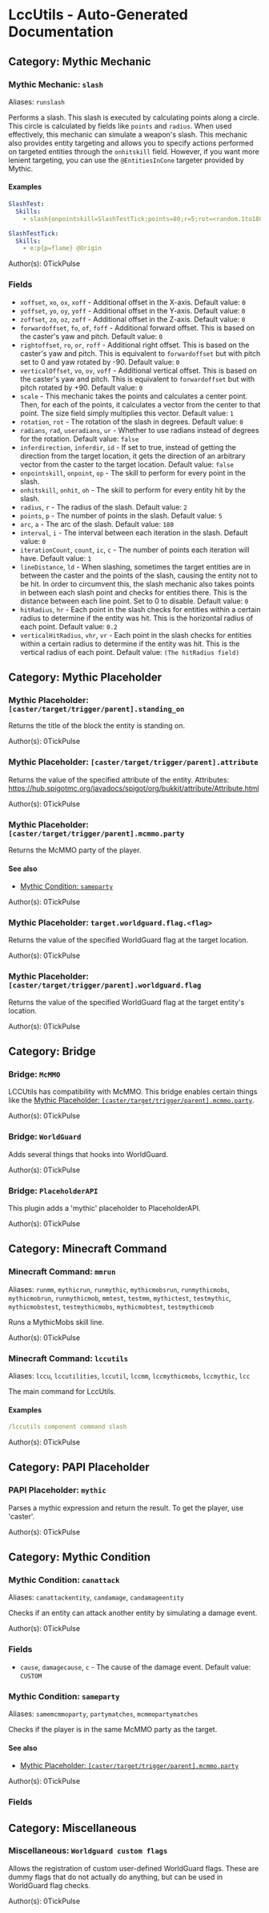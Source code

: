 # LccUtils - Auto-Generated Documentation

## Category: Mythic Mechanic

### Mythic Mechanic: `slash`

Aliases: `runslash`

Performs a slash. This slash is executed by calculating points along a circle.
This circle is calculated by fields like `points` and `radius`.
When used effectively, this mechanic can simulate a weapon's slash.
This mechanic also provides entity targeting and allows you to specify actions performed on targeted entities through the `onhitskill` field.
However, if you want more lenient targeting, you can use the `@EntitiesInCone` targeter provided by Mythic.

#### Examples

```yaml
SlashTest:
  Skills:
    - slash{onpointskill=SlashTestTick;points=80;r=5;rot=<random.1to180>} @forward{f=0;uel=true}

SlashTestTick:
  Skills:
    - e:p{p=flame} @Origin
```

Author(s): 0TickPulse

### Fields

* `xoffset`, `xo`, `ox`, `xoff` - Additional offset in the X-axis.
  Default value: `0`
* `yoffset`, `yo`, `oy`, `yoff` - Additional offset in the Y-axis.
  Default value: `0`
* `zoffset`, `zo`, `oz`, `zoff` - Additional offset in the Z-axis.
  Default value: `0`
* `forwardoffset`, `fo`, `of`, `foff` - Additional forward offset. This is based on the caster's yaw and pitch.
  Default value: `0`
* `rightoffset`, `ro`, `or`, `roff` - Additional right offset. This is based on the caster's yaw and pitch. This is equivalent to `forwardoffset` but with pitch set to 0 and yaw rotated by -90.
  Default value: `0`
* `verticalOffset`, `vo`, `ov`, `voff` - Additional vertical offset. This is based on the caster's yaw and pitch. This is equivalent to `forwardoffset` but with pitch rotated by +90.
  Default value: `0`
* `scale` - This mechanic takes the points and calculates a center point. Then, for each of the points, it calculates a vector from the center to that point. The size field simply multiplies this vector.
  Default value: `1`
* `rotation`, `rot` - The rotation of the slash in degrees.
  Default value: `0`
* `radians`, `rad`, `useradians`, `ur` - Whether to use radians instead of degrees for the rotation.
  Default value: `false`
* `inferdirection`, `inferdir`, `id` - If set to true, instead of getting the direction from the target location, it gets the direction of an arbitrary vector from the caster to the target location.
  Default value: `false`
* `onpointskill`, `onpoint`, `op` - The skill to perform for every point in the slash.
* `onhitskill`, `onhit`, `oh` - The skill to perform for every entity hit by the slash.
* `radius`, `r` - The radius of the slash.
  Default value: `2`
* `points`, `p` - The number of points in the slash.
  Default value: `5`
* `arc`, `a` - The arc of the slash.
  Default value: `180`
* `interval`, `i` - The interval between each iteration in the slash.
  Default value: `0`
* `iterationCount`, `count`, `ic`, `c` - The number of points each iteration will have.
  Default value: `1`
* `lineDistance`, `ld` - When slashing, sometimes the target entities are in between the caster and the points of the slash, causing the entity not to be hit. In order to circumvent this, the slash mechanic also takes points in between each slash point and checks for entities there. This is the distance between each line point. Set to 0 to disable.
  Default value: `0`
* `hitRadius`, `hr` - Each point in the slash checks for entities within a certain radius to determine if the entity was hit. This is the horizontal radius of each point.
  Default value: `0.2`
* `verticalHitRadius`, `vhr`, `vr` - Each point in the slash checks for entities within a certain radius to determine if the entity was hit. This is the vertical radius of each point.
  Default value: `(The hitRadius field)`

## Category: Mythic Placeholder

### Mythic Placeholder: `[caster/target/trigger/parent].standing_on`

Returns the title of the block the entity is standing on.

Author(s): 0TickPulse

### Mythic Placeholder: `[caster/target/trigger/parent].attribute`

Returns the value of the specified attribute of the entity. Attributes: https://hub.spigotmc.org/javadocs/spigot/org/bukkit/attribute/Attribute.html

Author(s): 0TickPulse

### Mythic Placeholder: `[caster/target/trigger/parent].mcmmo.party`

Returns the McMMO party of the player.

#### See also

* [Mythic Condition: `sameparty`](#mythic-condition-sameparty)

Author(s): 0TickPulse

### Mythic Placeholder: `target.worldguard.flag.<flag>`

Returns the value of the specified WorldGuard flag at the target location.

Author(s): 0TickPulse

### Mythic Placeholder: `[caster/target/trigger/parent].worldguard.flag`

Returns the value of the specified WorldGuard flag at the target entity's location.

Author(s): 0TickPulse

## Category: Bridge

### Bridge: `McMMO`

LCCUtils has compatibility with McMMO. This bridge enables certain things like the [Mythic Placeholder: `[caster/target/trigger/parent].mcmmo.party`](#mythic-placeholder-castertargettriggerparentmcmmoparty).

Author(s): 0TickPulse

### Bridge: `WorldGuard`

Adds several things that hooks into WorldGuard.

Author(s): 0TickPulse

### Bridge: `PlaceholderAPI`

This plugin adds a 'mythic' placeholder to PlaceholderAPI.

Author(s): 0TickPulse

## Category: Minecraft Command

### Minecraft Command: `mmrun`

Aliases: `runmm`, `mythicrun`, `runmythic`, `mythicmobsrun`, `runmythicmobs`, `mythicmobrun`, `runmythicmob`, `mmtest`, `testmm`, `mythictest`, `testmythic`, `mythicmobstest`, `testmythicmobs`, `mythicmobtest`, `testmythicmob`

Runs a MythicMobs skill line.

Author(s): 0TickPulse

### Minecraft Command: `lccutils`

Aliases: `lccu`, `lccutilities`, `lccutil`, `lccmm`, `lccmythicmobs`, `lccmythic`, `lcc`

The main command for LccUtils.

#### Examples

```yaml
/lccutils component command slash
```

Author(s): 0TickPulse

## Category: PAPI Placeholder

### PAPI Placeholder: `mythic`

Parses a mythic expression and return the result. To get the player, use 'caster'.

Author(s): 0TickPulse

## Category: Mythic Condition

### Mythic Condition: `canattack`

Aliases: `canattackentity`, `candamage`, `candamageentity`

Checks if an entity can attack another entity by simulating a damage event.

Author(s): 0TickPulse

### Fields

* `cause`, `damagecause`, `c` - The cause of the damage event.
  Default value: `CUSTOM`

### Mythic Condition: `sameparty`

Aliases: `samemcmmoparty`, `partymatches`, `mcmmopartymatches`

Checks if the player is in the same McMMO party as the target.

#### See also

* [Mythic Placeholder: `[caster/target/trigger/parent].mcmmo.party`](#mythic-placeholder-castertargettriggerparentmcmmoparty)

Author(s): 0TickPulse

### Fields

## Category: Miscellaneous

### Miscellaneous: `Worldguard custom flags`

Allows the registration of custom user-defined WorldGuard flags. These are dummy flags that do not actually do anything, but can be used in WorldGuard flag checks.

Author(s): 0TickPulse

